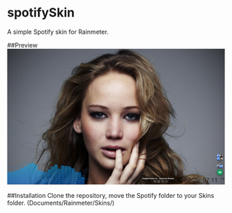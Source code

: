 # spotifySkin
A simple Spotify skin for Rainmeter.

##Preview
![preview](spotifyPlugin.jpg)

##Installation
Clone the repository, move the Spotify folder to your Skins folder.
(Documents/Rainmeter/Skins/)
